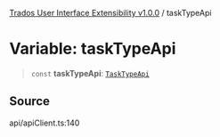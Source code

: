[Trados User Interface Extensibility v1.0.0](../wiki/globals) / taskTypeApi

# Variable: taskTypeApi

> `const` **taskTypeApi**: [`TaskTypeApi`](../wiki/Class.TaskTypeApi)

## Source

api/apiClient.ts:140
